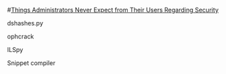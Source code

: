 #[Things Administrators Never Expect from Their Users Regarding Security](https://channel9.msdn.com/Events/Ignite/2015/BRK3323)

dshashes.py

ophcrack

ILSpy

Snippet compiler

